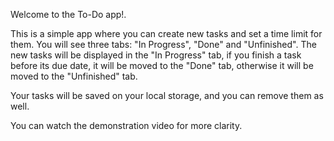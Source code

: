 Welcome to the To-Do app!.

This is a simple app where you can create new tasks and set a time limit for them. You will see three tabs: "In Progress", "Done" and "Unfinished". The new tasks will be displayed in the "In Progress" tab, if you finish a task before its due date, it will be moved to the "Done" tab, otherwise it will be moved to the "Unfinished" tab.

Your tasks will be saved on your local storage, and you can remove them as well.

You can watch the demonstration video for more clarity.

